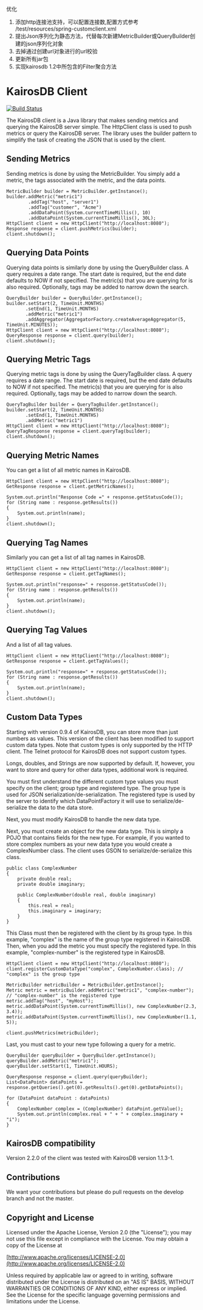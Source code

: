 优化
1. 添加http连接池支持，可以配置连接数,配置方式参考 /test/resources/spring-customclient.xml
2. 提出Json序列化为静态方法，代替每次新建MetricBuilder或QueryBuilder创建的json序列化对象
3. 去掉通过创建url对象进行的url校验
4. 更新所有jar包
5. 实现kairosdb 1.2中所包含的Filter聚合方法

KairosDB Client
================
[![Build Status](https://travis-ci.org/kairosdb/kairosdb-client.svg?branch=develop)](https://travis-ci.org/kairosdb/kairosdb-client)

The KairosDB client is a Java library that makes sending metrics and querying the KairosDB server simple.
The HttpClient class is used to push metrics or query the KairosDB server. The library uses the builder pattern to
simplify the task of creating the JSON that is used by the client.

## Sending Metrics

Sending metrics is done by using the MetricBuilder. You simply add a metric, the tags associated with the metric, and
the data points.


	MetricBuilder builder = MetricBuilder.getInstance();
	builder.addMetric("metric1")
			.addTag("host", "server1")
			.addTag("customer", "Acme")
			.addDataPoint(System.currentTimeMillis(), 10)
			.addDataPoint(System.currentTimeMillis(), 30L);
    HttpClient client = new HttpClient("http://localhost:8080");
	Response response = client.pushMetrics(builder);
	client.shutdown();

## Querying Data Points

Querying data points is similarly done by using the QueryBuilder class. A query requires a date range. The start date is
required, but the end date defaults to NOW if not specified. The metric(s) that you are querying for is also required.
Optionally, tags may be added to narrow down the search.

	QueryBuilder builder = QueryBuilder.getInstance();
    builder.setStart(2, TimeUnit.MONTHS)
           .setEnd(1, TimeUnit.MONTHS)
           .addMetric("metric1")
           .addAggregator(AggregatorFactory.createAverageAggregator(5, TimeUnit.MINUTES));
    HttpClient client = new HttpClient("http://localhost:8080");
    QueryResponse response = client.query(builder);
   	client.shutdown();
   	
## Querying Metric Tags

Querying metric tags is done by using the QueryTagBuilder class. A query requires a date range. The start date is
required, but the end date defaults to NOW if not specified. The metric(s) that you are querying for is also required.
Optionally, tags may be added to narrow down the search.

	QueryTagBuilder builder = QueryTagBuilder.getInstance();
    builder.setStart(2, TimeUnit.MONTHS)
           .setEnd(1, TimeUnit.MONTHS)
           .addMetric("metric1")
    HttpClient client = new HttpClient("http://localhost:8080");
    QueryTagResponse response = client.queryTag(builder);
   	client.shutdown();

## Querying Metric Names

You can get a list of all metric names in KairosDB.

	HttpClient client = new HttpClient("http://localhost:8080");
	GetResponse response = client.getMetricNames();

	System.out.println("Response Code =" + response.getStatusCode());
	for (String name : response.getResults())
    {
    	System.out.println(name);
    }
  	client.shutdown();

## Querying Tag Names
Similarly you can get a list of all tag names in KairosDB.

	HttpClient client = new HttpClient("http://localhost:8080");
	GetResponse response = client.getTagNames();

	System.out.println("response=" + response.getStatusCode());
	for (String name : response.getResults())
	{
		System.out.println(name);
	}
	client.shutdown();

## Querying Tag Values
And a list of all tag values.

	HttpClient client = new HttpClient("http://localhost:8080");
	GetResponse response = client.getTagValues();

	System.out.println("response=" + response.getStatusCode());
	for (String name : response.getResults())
    {
    	System.out.println(name);
    }
   	client.shutdown();


## Custom Data Types
Starting with version 0.9.4 of KairosDB, you can store more than just numbers as values. This version of the client
has been modified to support custom data types. Note that custom types is only supported by the HTTP client.
The Telnet protocol for KairosDB does not support custom types.

Longs, doubles, and Strings are now supported by default. If,
however, you want to store and query for other data types, additional work is required.

You must first understand the different custom type values you must specify on the client; group type and registered type.
The group type is used for JSON serialization/de-serialization. The registered type is used by the server to identify which
DataPointFactory it will use to serialize/de-serialize the data to the data store.

Next, you must modify KairosDB to handle the new data type.

Next, you must create an object for the new data type. This is simply a POJO that contains fields for the new type.
For example, if you wanted to store complex numbers as your new data type you would create a ComplexNumber class. The
client uses GSON to serialize/de-serialize this class.

    public class ComplexNumber
    {
        private double real;
        private double imaginary;

        public ComplexNumber(double real, double imaginary)
        {
            this.real = real;
            this.imaginary = imaginary;
        }
    }

This Class must then be registered with the client by its group type. In this example, "complex" is the name of the group type
registered in KairosDB. Then, when you add the metric you must specify the registered type. In this example, "complex-number"
is the registered type in KairosDB.


	HttpClient client = new HttpClient("http://localhost:8080");
	client.registerCustomDataType("complex", ComplexNumber.class); // "complex" is the group type

	MetricBuilder metricBuilder = MetricBuilder.getInstance();
	Metric metric = metricBuilder.addMetric("metric1", "complex-number");  // "complex-number" is the registered type
	metric.addTag("host", "myHost");
	metric.addDataPoint(System.currentTimeMillis(), new ComplexNumber(2.3, 3.4));
	metric.addDataPoint(System.currentTimeMillis(), new ComplexNumber(1.1, 5));

	client.pushMetrics(metricBuilder);


Last, you must cast to your new type following a query for a metric.

	QueryBuilder queryBuilder = QueryBuilder.getInstance();
	queryBuilder.addMetric("metric1");
	queryBuilder.setStart(1, TimeUnit.HOURS);

	QueryResponse response = client.query(queryBuilder);
	List<DataPoint> dataPoints = response.getQueries().get(0).getResults().get(0).getDataPoints();

	for (DataPoint dataPoint : dataPoints)
	{
		ComplexNumber complex = (ComplexNumber) dataPoint.getValue();
		System.out.println(complex.real + " + " + complex.imaginary + "i");
	}

## KairosDB compatibility

Version 2.2.0 of the client was tested with KairosDB version 1.1.3-1.

## Contributions

We want your contributions but please do pull requests on the develop branch and not the master.

## Copyright and License

Licensed under the Apache License, Version 2.0 (the "License");
you may not use this file except in compliance with the License.
You may obtain a copy of the License at

[http://www.apache.org/licenses/LICENSE-2.0](http://www.apache.org/licenses/LICENSE-2.0)

Unless required by applicable law or agreed to in writing, software
distributed under the License is distributed on an "AS IS" BASIS,
WITHOUT WARRANTIES OR CONDITIONS OF ANY KIND, either express or implied.
See the License for the specific language governing permissions and
limitations under the License.